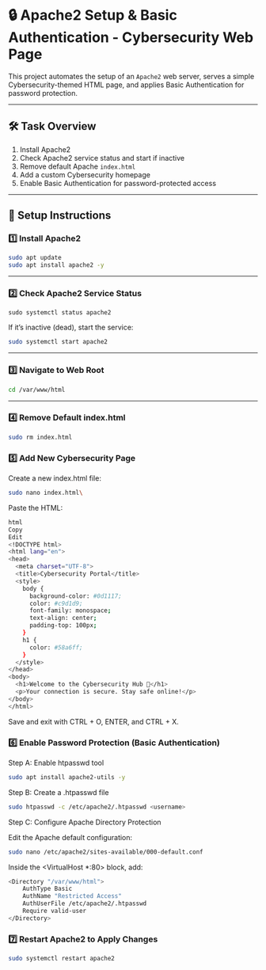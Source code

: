 # 🔒 Apache2 Setup & Basic Authentication - Cybersecurity Web Page

This project automates the setup of an `Apache2` web server, serves a simple Cybersecurity-themed HTML page, and applies Basic Authentication for password protection.

---

## 🛠️ Task Overview

1. Install Apache2  
2. Check Apache2 service status and start if inactive  
3. Remove default Apache `index.html`  
4. Add a custom Cybersecurity homepage  
5. Enable Basic Authentication for password-protected access  

---

## 🚀 Setup Instructions

### 1️⃣ Install Apache2
```bash
sudo apt update
sudo apt install apache2 -y
```
---
### 2️⃣ Check Apache2 Service Status
```bsh
sudo systemctl status apache2
```

If it’s inactive (dead), start the service:
```bash
sudo systemctl start apache2
```
---
### 3️⃣ Navigate to Web Root
```bash
cd /var/www/html
```
---

### 4️⃣ Remove Default index.html
```bash
sudo rm index.html
```

### 5️⃣ Add New Cybersecurity Page
Create a new index.html file:
```bash
sudo nano index.html\
```
Paste the HTML:
```bash
html
Copy
Edit
<!DOCTYPE html>
<html lang="en">
<head>
  <meta charset="UTF-8">
  <title>Cybersecurity Portal</title>
  <style>
    body {
      background-color: #0d1117;
      color: #c9d1d9;
      font-family: monospace;
      text-align: center;
      padding-top: 100px;
    }
    h1 {
      color: #58a6ff;
    }
  </style>
</head>
<body>
  <h1>Welcome to the Cybersecurity Hub 🔐</h1>
  <p>Your connection is secure. Stay safe online!</p>
</body>
</html>
```
Save and exit with CTRL + O, ENTER, and CTRL + X.


### 6️⃣ Enable Password Protection (Basic Authentication)
Step A: Enable htpasswd tool
```bash
sudo apt install apache2-utils -y
```
Step B: Create a .htpasswd file
```bash
sudo htpasswd -c /etc/apache2/.htpasswd <username>
```
Step C: Configure Apache Directory Protection

Edit the Apache default configuration:
```bash
sudo nano /etc/apache2/sites-available/000-default.conf
```
Inside the <VirtualHost *:80> block, add:
```bash
<Directory "/var/www/html">
    AuthType Basic
    AuthName "Restricted Access"
    AuthUserFile /etc/apache2/.htpasswd
    Require valid-user
</Directory>
```
### 7️⃣ Restart Apache2 to Apply Changes
```bash
sudo systemctl restart apache2
```
